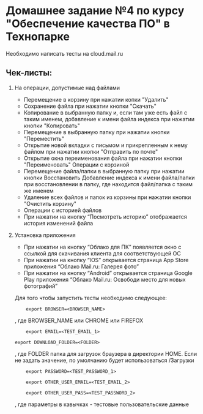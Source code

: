 # Домашнее задание №4 по курсу "Обеспечение качества ПО" в Технопарке
Необходимо написать тесты на cloud.mail.ru

## Чек-листы:
1. На операции, допустимые над файлами
    * Перемещение в корзину при нажатии копки "Удалить"
    * Сохранение файла при нажатии кнопки "Скачать"
    * Копирование в выбранную папку и, если там уже есть файл с таким именем, добавление к имени файла индекса при нажатии кнопки "Копировать"
    * Перемещение в выбранную папку при нажатии кнопки "Переместить"
    * Открытие новой вкладки с письмом и прикрепленным к нему файлом при нажатии кнопки "Отправить по почте"
    * Открытие окна переименования файла при нажатии кнопки "Переименовать"
    Операции с корзиной
    * Перемещение файла/папки в выбранную папку при нажатии кнопки Восстановить
    Добавление индекса к имени файла/папки при восстановлении в папку, где находится файл/папка с таким же именем
    * Удаление всех файлов и папок из корзины при нажатии кнопки "Очистить корзину"
    * Операции с историей файлов
    * При нажатии на кнопку “Посмотреть историю” отображается история изменений файла
 2. Установка приложения
     * При нажатии на кнопку “Облако для ПК” появляется окно с ссылкой для скачивания клиента для соответствующей ОС
     * При нажатии на кнопку “IOS” открывается страница App Store приложения “Облако Mail.ru: Галерея фото”
     * При нажатии на кнопку “Android” открывается страница Google Play приложения “Облако Mail.ru: Освободи место для новых фотографий”
         
    Для того чтобы запустить тесты необходимо следующее:
    ```
        export BROWSER=<BROWSER_NAME>
    ```
    , где BROWSER_NAME или CHROME или FIREFOX
    ```
        export EMAIL=<TEST_EMAIL_1>
    ```
    ```
    export DOWNLOAD_FOLDER=<FOLDER>
    ```
     , где FOLDER папка для загрузок браузера в директории HOME. Если не задать значение, по умолчанию будет использоваться
     /Загрузки
    ```
        export PASSWORD=<TEST_PASSWORD_1>
    ```
    ```
        export OTHER_USER_EMAIL=<TEST_EMAIL_2>
    ```
    ```
        export OTHER_USER_PASS=<TEST_PASSWORD_2>
    ```
    , где параметры в кавычках - тестовые пользовательские данные
    

    
